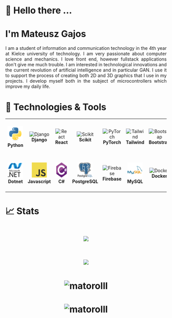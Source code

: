# 👋 Hello there ...
#  I'm Mateusz Gajos 
<div align="justify">
  I am a student of information and communication technology in the 4th year at Kielce university of technology. I am very passionate about computer science and mechanics. I love front 
  end, however fullstack applications don't give me much trouble. I am interested in technological innovations and the current revolution of artificial intelligence and in particular GAN. 
  I use it to support the process of creating both 2D and 3D graphics that I use in my projects. I develop myself both in the subject of microcontrollers which improve my daily life.
</div>

# 🔧 Technologies & Tools
<table>
  <tr>
    <td align="center" height="108" width="108">
      <img
        src="https://raw.githubusercontent.com/devicons/devicon/master/icons/python/python-original.svg" 
        width="48"
        height="48"
        alt="Python"
      />
      <br /><strong>Python</strong>
    </td>
    <td align="center" height="108" width="108">
      <img
        src="https://cdn.worldvectorlogo.com/logos/django.svg"
        width="48"
        height="48"
        alt="Django"
      />
      <br /><strong>Django</strong>
    </td>
    <td align="center" height="108" width="108">
      <img
        src="https://cdn.jsdelivr.net/gh/devicons/devicon/icons/react/react-original.svg"
        width="48"
        height="48"
        alt="React"
      />
      <br /><strong>React</strong>
    </td>
    <td align="center" height="108" width="108">
      <img
        src="https://upload.wikimedia.org/wikipedia/commons/0/05/Scikit_learn_logo_small.svg"
        width="48"
        height="48"
        alt="Scikit"
      />
      <br /><strong>Scikit</strong>
    </td>
    <td align="center" height="108" width="108">
      <img
        src="https://www.vectorlogo.zone/logos/pytorch/pytorch-icon.svg"
        width="48"
        height="48"
        alt="PyTorch"
      />
      <br /><strong>PyTorch</strong>
    </td>
    <td align="center" height="108" width="108">
      <img
        src="https://cdn.jsdelivr.net/gh/devicons/devicon/icons/tailwindcss/tailwindcss-plain.svg"
        width="48"
        height="48"
        alt="Tailwind"
      />
      <br /><strong>Tailwind</strong>
    </td>
    <td align="center" height="108" width="108">
      <img
        src="https://cdn.jsdelivr.net/gh/devicons/devicon/icons/bootstrap/bootstrap-plain.svg"
        width="48"
        height="48"
        alt="Bootstrap"
      />
      <br /><strong>Bootstrap</strong>
    </td>
    <td align="center" height="108" width="108">
      <img
        src="https://download.blender.org/branding/community/blender_community_badge_white.svg" 
        width="48"
        height="48"
        alt="Blender"
      />
      <br /><strong>Blender</strong>
    </td>
  </tr>
  <tr>
    <td align="center" height="108" width="108">
      <img
        src="https://raw.githubusercontent.com/devicons/devicon/master/icons/dot-net/dot-net-original-wordmark.svg"  
        width="48"
        height="48"
        alt="Dotnet"
      />
      <br /><strong>Dotnet</strong>
    </td>
    <td align="center" height="108" width="108">
      <img
        src="https://raw.githubusercontent.com/devicons/devicon/master/icons/javascript/javascript-original.svg"  
        width="48"
        height="48"
        alt="Javascript"
      />
      <br /><strong>Javascript</strong>
    </td>
    <td align="center" height="108" width="108">
      <img
        src="https://raw.githubusercontent.com/devicons/devicon/master/icons/csharp/csharp-original.svg"
        width="48"
        height="48"
        alt="C#"
      />
      <br /><strong>C#</strong>
    </td>
    <td align="center" height="108" width="108">
      <img
        src="https://raw.githubusercontent.com/devicons/devicon/master/icons/postgresql/postgresql-original-wordmark.svg"     
        width="48"
        height="48"
        alt="C#"
      />
      <br /><strong>PostgreSQL</strong>
    </td>
    <td align="center" height="108" width="108">
      <img
        src="https://cdn.jsdelivr.net/gh/devicons/devicon/icons/firebase/firebase-plain.svg"
        width="48"
        height="48"
        alt="Firebase"
      />
      <br /><strong>Firebase</strong>
    </td>
    <td align="center" height="108" width="108">
      <img
        src="https://raw.githubusercontent.com/devicons/devicon/master/icons/mysql/mysql-original-wordmark.svg"
        width="48"
        height="48"
        alt="MySQL"
      />
      <br /><strong>MySQL</strong>
    </td>
    <td align="center" height="108" width="108">
      <img
        src="https://cdn.jsdelivr.net/gh/devicons/devicon/icons/docker/docker-original.svg"
        width="48"
        height="48"
        alt="Docker"
      />
      <br /><strong>Docker</strong>
    </td>
    <td align="center" height="108" width="108">
      <img
        src="https://cdn.worldvectorlogo.com/logos/arduino-1.svg"
        width="48"
        height="48"
        alt="Arduino"
      />
      <br /><strong>Arduino</strong>
    </td>
  </tr>
</table>

# 📈 Stats

<h1 align="center"><img src="https://github-readme-stats.vercel.app/api?username=matorolll&show_icons=true&theme=react&&hide_border=true"/></h1>
<h1 align="center"><img src="https://github-readme-streak-stats.herokuapp.com/?user=matorolll&&theme=react&&hide_border=true"/></h1>
<h1 align="center"><img align="center" src="https://github-readme-stats.vercel.app/api/top-langs?username=matorolll&show_icons=true&theme=react&locale=en&layout=compact" alt="matorolll" /></h1>
<h1 align="center"><img src="https://komarev.com/ghpvc/?username=matorolll&label=Lurking%20here&color=b40e0e&style=flat" alt="matorolll" /></h1>
